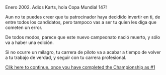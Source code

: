 Enero 2002. Adios Karts, hola Copa Mundial 147!

Aun no te puedes creer que tu patrocinador haya decidido invertir en ti, de entre todos los candidatos, pero tampoco vas a ser tu quien les diga que cometen un error.

De todos modos, parece que este nuevo campeonato nació muerto, y sólo va a haber una edición.

Si no ocurre un milagro, tu carrera de piloto va a acabar a tiempo de volver a tu trabajo de verdad, y seguir con tu carrera profesional.

[Clik here to continue, once you have completed the Championship as #1](./1050.md)
